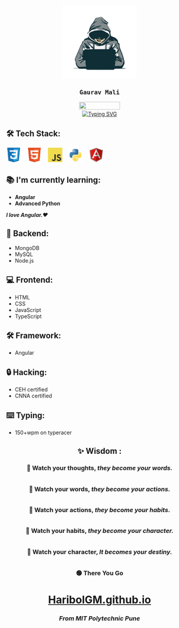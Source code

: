 <div align='center'>
  <div>
    <img src='https://github.com/AshishAntil07/AshishAntil07/blob/home/Prog.png' width='200px' height='200px'>
  </div>
  <h3>
    <pre>Gaurav Mali</pre>
  </h3>
  <div><img src="https://komarev.com/ghpvc/?username=GauravMali&style=flat-square&color=6ec6de" height='21px' width = '110px'/></div>
</div>

<div align='center'>
  <a href="https://git.io/typing-svg"><img src="https://readme-typing-svg.herokuapp.com?font=Fira+Code%2c+consolas&size=25&duration=5000&pause=200&center=true&vCenter=true&width=1000&lines=It's+Gaurav%2C+a+programmer+from+India.;Taking+tutorials+from+Youtube.;Self-taught+programmer+and+tech+enthusiast.;2%2B+years+of+experience+in+web+development." alt="Typing SVG" /></a>
</div>

## 🛠 Tech Stack:

<div>
  <img src="https://github.com/devicons/devicon/blob/master/icons/css3/css3-original.svg"  title="CSS3" alt="CSS" width="40" height="40"/>&nbsp;&nbsp;&nbsp;
  <img src="https://github.com/devicons/devicon/blob/master/icons/html5/html5-original.svg" title="HTML5" alt="HTML" width="40" height="40"/>&nbsp;&nbsp;&nbsp;
  <img src="https://github.com/devicons/devicon/blob/master/icons/javascript/javascript-original.svg" title="JavaScript" alt="JavaScript" width="40" height="40"/>&nbsp;&nbsp;&nbsp;
  <img src="https://github.com/devicons/devicon/blob/master/icons/python/python-original.svg" title="Python" alt="Python" width="40" height="40"/>&nbsp;&nbsp;&nbsp;
  <img src="https://github.com/devicons/devicon/blob/master/icons/angularjs/angularjs-original.svg" title="Angular" alt="Angular" width="40" height="40"/>&nbsp;&nbsp;&nbsp;
</div>

## 📚 I'm currently learning:

- **Angular**
- **Advanced Python**

**_I love Angular.❤_**

## 💼 Backend:

- MongoDB
- MySQL
- Node.js

## 💻 Frontend:

- HTML
- CSS
- JavaScript
- TypeScript

## 🛠️ Framework:

- Angular

## 🔒 Hacking:

- CEH certified
- CNNA certified

## ⌨️ Typing:

- 150+wpm on typeracer





<div align="center">

## ✨ Wisdom :

<h3>

🔴 <b>Watch your thoughts,</b> <i>they become your words.</i>
<br><br>

🔴 <b>Watch your words,</b> <i>they become your actions.</i>
<br><br>

🔴 <b>Watch your actions,</b> <i>they become your habits.</i>
<br><br>

🔴 <b>Watch your habits,</b> <i>they become your character.</i>
<br><br>

🔴 <b>Watch your character,</b> <i>It becomes your destiny.</i>
<br><br>

🟢 <b>There You Go</b>

</h3>

# [HaribolGM.github.io](https://HaribolGM.github.io)
### _From MIT Polytechnic Pune_

</div>
